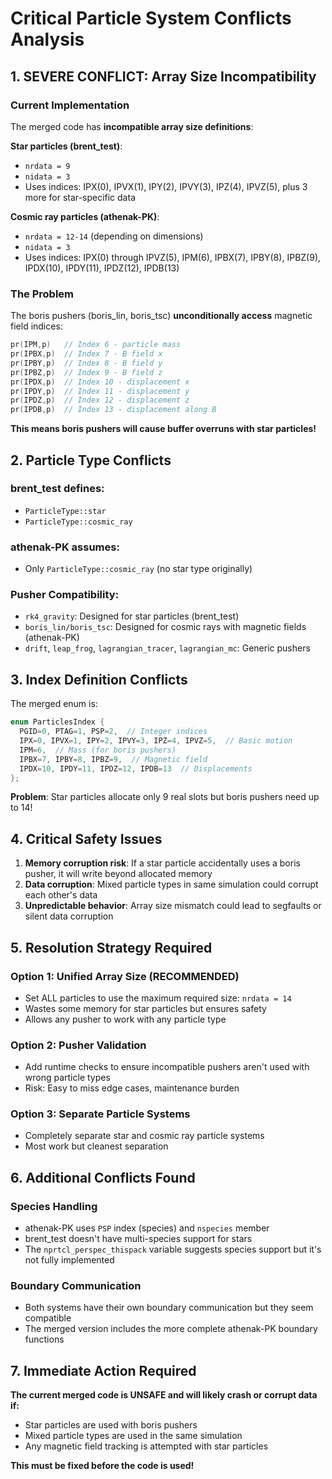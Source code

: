 # Critical Particle System Conflicts Analysis

## 1. SEVERE CONFLICT: Array Size Incompatibility

### Current Implementation
The merged code has **incompatible array size definitions**:

**Star particles (brent_test)**:
- `nrdata = 9` 
- `nidata = 3`
- Uses indices: IPX(0), IPVX(1), IPY(2), IPVY(3), IPZ(4), IPVZ(5), plus 3 more for star-specific data

**Cosmic ray particles (athenak-PK)**:
- `nrdata = 12-14` (depending on dimensions)
- `nidata = 3`
- Uses indices: IPX(0) through IPVZ(5), IPM(6), IPBX(7), IPBY(8), IPBZ(9), IPDX(10), IPDY(11), IPDZ(12), IPDB(13)

### The Problem
The boris pushers (boris_lin, boris_tsc) **unconditionally access** magnetic field indices:
```cpp
pr(IPM,p)   // Index 6 - particle mass
pr(IPBX,p)  // Index 7 - B field x
pr(IPBY,p)  // Index 8 - B field y  
pr(IPBZ,p)  // Index 9 - B field z
pr(IPDX,p)  // Index 10 - displacement x
pr(IPDY,p)  // Index 11 - displacement y
pr(IPDZ,p)  // Index 12 - displacement z
pr(IPDB,p)  // Index 13 - displacement along B
```

**This means boris pushers will cause buffer overruns with star particles!**

## 2. Particle Type Conflicts

### brent_test defines:
- `ParticleType::star` 
- `ParticleType::cosmic_ray`

### athenak-PK assumes:
- Only `ParticleType::cosmic_ray` (no star type originally)

### Pusher Compatibility:
- `rk4_gravity`: Designed for star particles (brent_test)
- `boris_lin/boris_tsc`: Designed for cosmic rays with magnetic fields (athenak-PK)
- `drift`, `leap_frog`, `lagrangian_tracer`, `lagrangian_mc`: Generic pushers

## 3. Index Definition Conflicts

The merged enum is:
```cpp
enum ParticlesIndex {
  PGID=0, PTAG=1, PSP=2,  // Integer indices
  IPX=0, IPVX=1, IPY=2, IPVY=3, IPZ=4, IPVZ=5,  // Basic motion
  IPM=6,  // Mass (for boris pushers)
  IPBX=7, IPBY=8, IPBZ=9,  // Magnetic field
  IPDX=10, IPDY=11, IPDZ=12, IPDB=13  // Displacements
};
```

**Problem**: Star particles allocate only 9 real slots but boris pushers need up to 14!

## 4. Critical Safety Issues

1. **Memory corruption risk**: If a star particle accidentally uses a boris pusher, it will write beyond allocated memory
2. **Data corruption**: Mixed particle types in same simulation could corrupt each other's data
3. **Unpredictable behavior**: Array size mismatch could lead to segfaults or silent data corruption

## 5. Resolution Strategy Required

### Option 1: Unified Array Size (RECOMMENDED)
- Set ALL particles to use the maximum required size: `nrdata = 14`
- Wastes some memory for star particles but ensures safety
- Allows any pusher to work with any particle type

### Option 2: Pusher Validation  
- Add runtime checks to ensure incompatible pushers aren't used with wrong particle types
- Risk: Easy to miss edge cases, maintenance burden

### Option 3: Separate Particle Systems
- Completely separate star and cosmic ray particle systems
- Most work but cleanest separation

## 6. Additional Conflicts Found

### Species Handling
- athenak-PK uses `PSP` index (species) and `nspecies` member
- brent_test doesn't have multi-species support for stars
- The `nprtcl_perspec_thispack` variable suggests species support but it's not fully implemented

### Boundary Communication
- Both systems have their own boundary communication but they seem compatible
- The merged version includes the more complete athenak-PK boundary functions

## 7. Immediate Action Required

**The current merged code is UNSAFE and will likely crash or corrupt data if:**
- Star particles are used with boris pushers
- Mixed particle types are used in the same simulation
- Any magnetic field tracking is attempted with star particles

**This must be fixed before the code is used!**